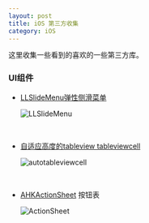 ```yaml
---
layout: post
title: iOS 第三方收集
category: iOS
---
```


这里收集一些看到的喜欢的一些第三方库。



### UI组件

* [LLSlideMenu弹性侧滑菜单](https://github.com/lilei644/LLSlideMenu)
  
  ![LLSlideMenu](http://cc.cocimg.com/api/uploads/image/20151202/1449018401262461.gif)
  
  ​ 
  
* [自适应高度的tableview tableviewcell](http://code.cocoachina.com/view/128497)
  
  ![autotableviewcell](http://code.cocoachina.com/uploads/attachments/20151201/128497/43dbe49c32475ee9903aec7110ea375a.gif)
  
  ​


* [AHKActionSheet](https://github.com/fastred/AHKActionSheet) 按钮表
  
  ![ActionSheet](https://raw.githubusercontent.com/fastred/AHKActionSheet/master/example.gif)

